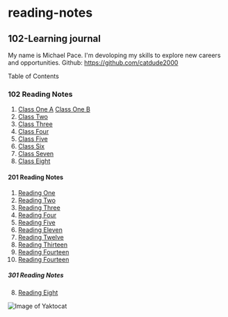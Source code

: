 # reading-notes
## 102-Learning journal

My name is Michael Pace.  I'm devoloping my skills to explore new careers and opportunities.
Github: https://github.com/catdude2000


 Table of Contents
### 102 Reading Notes
1. [Class One A](discussion.md)
   [Class One B](https://catdude2000.github.io/live102/)
2. [Class Two](classtwo.md)
3. [Class Three](https://catdude2000.github.io/Reading3/)
4. [Class Four](https://catdude2000.github.io/Notes4/)
5. [Class Five](https://catdude2000.github.io/reading-notes-5/)
6. [Class Six](https://catdude2000.github.io/notes6/)
7. [Class Seven](https://catdude2000.github.io/notes7/)
8. [Class Eight](https://catdude2000.github.io/notes8/)


#### 201 Reading Notes
1.   [Reading One](201-1.md)
2.   [Reading Two](201-2.md)
3.   [Reading Three](201-3.md)
4.   [Reading Four](201-4.md)
5.   [Reading Five](201-5.md)
11.  [Reading Eleven](201-11.md)
12.  [Reading Twelve](201-12.md)
13.  [Reading Thirteen](201-13.md)
14.  [Reading Fourteen](201-14a.md)
14.  [Reading Fourteen](201-14b.md)


##### 301 Reading Notes
8.   [Reading Eight](301-8.md)

![Image of Yaktocat](https://octodex.github.com/images/yaktocat.png)